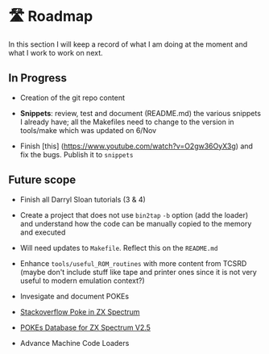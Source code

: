 
# 🛣️ Roadmap

In this section I will keep a record of what I am doing at the moment and what I work to work on next.

## In Progress

* Creation of the git repo content 
 * **Snippets**: review, test and document (README.md) the various snippets I already have; all the Makefiles need to change to the version in tools/make which was updated on 6/Nov
 
* Finish [this] (https://www.youtube.com/watch?v=O2gw36OyX3g) and fix the bugs. Publish it to `snippets`
 

## Future scope

* Finish all Darryl Sloan tutorials (3 & 4)

* Create a project that does not use `bin2tap` `-b` option (add the loader) and understand how the code can be manually copied to the memory and executed
 * Will need updates to `Makefile`. Reflect this on the `README.md` 

* Enhance `tools/useful_ROM_routines` with more content from TCSRD (maybe don't include stuff like tape and printer ones since it is not very useful to modern emulation context?)
 
* Invesigate and document POKEs
 * [Stackoverflow Poke in ZX Spectrum](https://stackoverflow.com/questions/37628242/poke-in-zx-spectrum)
 * [POKEs Database for ZX Spectrum V2.5](https://github.com/ladyeklipse/all-tipshop-pokes)
 
* Advance Machine Code Loaders  
   
	